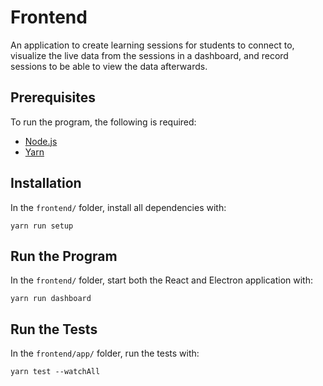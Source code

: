 # Frontend

An application to create learning sessions for students to connect to, visualize the live data from the sessions in a dashboard, and record sessions to be able to view the data afterwards.

## Prerequisites

To run the program, the following is required:

- [Node.js](https://nodejs.org/en/download/)
- [Yarn](https://yarnpkg.com/getting-started/install)

## Installation

In the `frontend/` folder, install all dependencies with:

```
yarn run setup
```

## Run the Program

In the `frontend/` folder, start both the React and Electron application with:

```
yarn run dashboard
```

## Run the Tests

In the `frontend/app/` folder, run the tests with:

```
yarn test --watchAll
```
